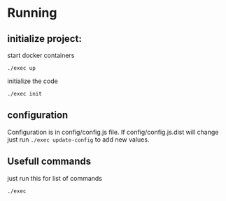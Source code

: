 # Running

## initialize project:

start docker containers
```
./exec up
```

initialize the code
```
./exec init
```

## configuration

Configuration is in config/config.js file.
If config/config.js.dist will change just run `./exec update-config` to add new values.

## Usefull commands

just run this for list of commands
```
./exec
```
